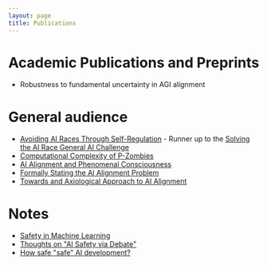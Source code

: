 ```yaml
---
layout: page
title: Publications
---
```


# Academic Publications and Preprints

- Robustness to fundamental uncertainty in AGI alignment

# General audience

- [Avoiding AI Races Through Self-Regulation](https://mapandterritory.org/avoiding-ai-races-through-self-regulation-1b815fca6b06) - Runner up to the [Solving the AI Race General AI Challenge](https://medium.com/goodai-news/solving-the-ai-race-finalists-15-000-of-prizes-5f57d1f6a45f)
- [Computational Complexity of P-Zombies](https://mapandterritory.org/computational-complexity-of-p-zombies-fc56909af96f)
- [AI Alignment and Phenomenal Consciousness](https://mapandterritory.org/ai-alignment-and-phenomenal-consciousness-2ca23de6aebd)
- [Formally Stating the AI Alignment Problem](https://mapandterritory.org/formally-stating-the-ai-alignment-problem-fe7a6e3e5991)
- [Towards and Axiological Approach to AI Alignment](https://mapandterritory.org/towards-an-axiological-approach-to-ai-alignment-4993d044d1b8)

# Notes

- [Safety in Machine Learning](https://www.lesswrong.com/posts/3iP8P57mNpHBFfYkd/safety-in-machine-learning)
- [Thoughts on "AI Safety via Debate"](https://www.lesswrong.com/posts/WRy6KNnxwQHc5Ktjc/thoughts-on-ai-safety-via-debate)
- [How safe "safe" AI development?](https://www.lesswrong.com/posts/JDZsoykx3KBp8ptEi/how-safe-safe-ai-development)
